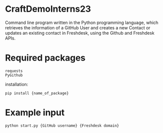 # CraftDemoInterns23

Command line program written in the Python programming language, which retrieves the information of 
a GitHub User and creates a new Contact or updates an existing contact in Freshdesk, using the Github and Freshdesk APIs.

# Required packages
```
requests
PyGithub
```
installation:
```
pip install {name_of_package}
```

# Example input
```
python start.py {GitHub username} {Freshdesk domain}
```

